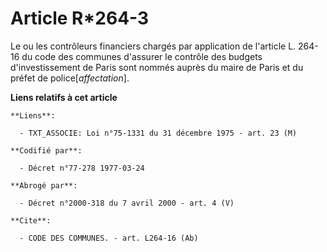 # Article R*264-3

Le ou les contrôleurs financiers chargés par application de l'article L. 264-16 du code des communes d'assurer le contrôle
des budgets d'investissement de Paris sont nommés auprès du maire de Paris et du préfet de police[*affectation*].

**Liens relatifs à cet article**

	**Liens**:

	  - TXT_ASSOCIE: Loi n°75-1331 du 31 décembre 1975 - art. 23 (M)

	**Codifié par**:

	  - Décret n°77-278 1977-03-24

	**Abrogé par**:

	  - Décret n°2000-318 du 7 avril 2000 - art. 4 (V)

	**Cite**:

	  - CODE DES COMMUNES. - art. L264-16 (Ab)
